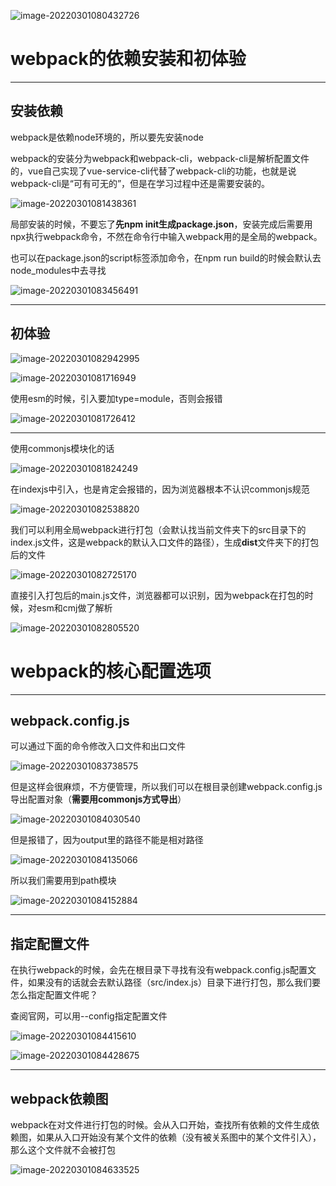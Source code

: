 ![image-20220301080432726](webpack进阶.assets/image-20220301080432726.png)

# webpack的依赖安装和初体验

------

## 安装依赖

webpack是依赖node环境的，所以要先安装node

webpack的安装分为webpack和webpack-cli，webpack-cli是解析配置文件的，vue自己实现了vue-service-cli代替了webpack-cli的功能，也就是说webpack-cli是“可有可无的”，但是在学习过程中还是需要安装的。

![image-20220301081438361](webpack进阶.assets/image-20220301081438361.png)

局部安装的时候，不要忘了**先npm init生成package.json**，安装完成后需要用npx执行webpack命令，不然在命令行中输入webpack用的是全局的webpack。

也可以在package.json的script标签添加命令，在npm run build的时候会默认去node_modules中去寻找

![image-20220301083456491](webpack进阶.assets/image-20220301083456491.png)

------

## 初体验

![image-20220301082942995](webpack进阶.assets/image-20220301082942995.png)

![image-20220301081716949](webpack进阶.assets/image-20220301081716949.png)

使用esm的时候，引入要加type=module，否则会报错

![image-20220301081726412](webpack进阶.assets/image-20220301081726412.png)

------

使用commonjs模块化的话

![image-20220301081824249](webpack进阶.assets/image-20220301081824249.png)

在indexjs中引入，也是肯定会报错的，因为浏览器根本不认识commonjs规范

![image-20220301082538820](webpack进阶.assets/image-20220301082538820.png)

 我们可以利用全局webpack进行打包（会默认找当前文件夹下的src目录下的index.js文件，这是webpack的默认入口文件的路径），生成**dist**文件夹下的打包后的文件

![image-20220301082725170](webpack进阶.assets/image-20220301082725170.png)

直接引入打包后的main.js文件，浏览器都可以识别，因为webpack在打包的时候，对esm和cmj做了解析

![image-20220301082805520](webpack进阶.assets/image-20220301082805520.png)



# webpack的核心配置选项

------

## webpack.config.js

可以通过下面的命令修改入口文件和出口文件

![image-20220301083738575](webpack进阶.assets/image-20220301083738575.png)

但是这样会很麻烦，不方便管理，所以我们可以在根目录创建webpack.config.js导出配置对象（**需要用commonjs方式导出**）

![image-20220301084030540](webpack进阶.assets/image-20220301084030540.png)

但是报错了，因为output里的路径不能是相对路径

![image-20220301084135066](webpack进阶.assets/image-20220301084135066.png)

所以我们需要用到path模块

![image-20220301084152884](webpack进阶.assets/image-20220301084152884.png)

------

## 指定配置文件

在执行webpack的时候，会先在根目录下寻找有没有webpack.config.js配置文件，如果没有的话就会去默认路径（src/index.js）目录下进行打包，那么我们要怎么指定配置文件呢？

查阅官网，可以用--config指定配置文件

![image-20220301084415610](webpack进阶.assets/image-20220301084415610.png)

![image-20220301084428675](webpack进阶.assets/image-20220301084428675.png)

------

## webpack依赖图

webpack在对文件进行打包的时候。会从入口开始，查找所有依赖的文件生成依赖图，如果从入口开始没有某个文件的依赖（没有被关系图中的某个文件引入），那么这个文件就不会被打包

![image-20220301084633525](webpack进阶.assets/image-20220301084633525.png)